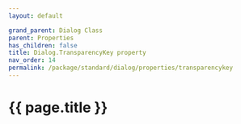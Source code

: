 ```yaml
---
layout: default

grand_parent: Dialog Class
parent: Properties
has_children: false
title: Dialog.TransparencyKey property
nav_order: 14
permalink: /package/standard/dialog/properties/transparencykey
---
```

# {{ page.title }}


